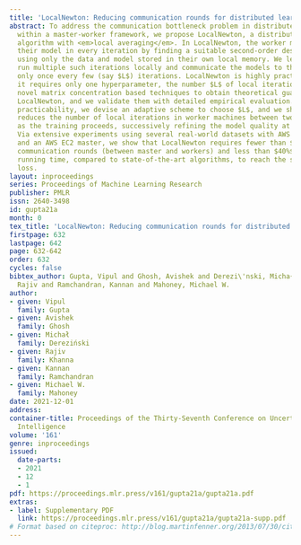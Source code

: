 ```yaml
---
title: 'LocalNewton: Reducing communication rounds for distributed learning'
abstract: To address the communication bottleneck problem in distributed optimization
  within a master-worker framework, we propose LocalNewton, a distributed second-order
  algorithm with <em>local averaging</em>. In LocalNewton, the worker machines update
  their model in every iteration by finding a suitable second-order descent direction
  using only the data and model stored in their own local memory. We let the workers
  run multiple such iterations locally and communicate the models to the master node
  only once every few (say $L$) iterations. LocalNewton is highly practical since
  it requires only one hyperparameter, the number $L$ of local iterations. We use
  novel matrix concentration based techniques to obtain theoretical guarantees for
  LocalNewton, and we validate them with detailed empirical evaluation. To enhance
  practicability, we devise an adaptive scheme to choose $L$, and we show that this
  reduces the number of local iterations in worker machines between two model synchronizations
  as the training proceeds, successively refining the model quality at the master.
  Via extensive experiments using several real-world datasets with AWS Lambda workers
  and an AWS EC2 master, we show that LocalNewton requires fewer than $60%$ of the
  communication rounds (between master and workers) and less than $40%$ of the end-to-end
  running time, compared to state-of-the-art algorithms, to reach the same training
  loss.
layout: inproceedings
series: Proceedings of Machine Learning Research
publisher: PMLR
issn: 2640-3498
id: gupta21a
month: 0
tex_title: 'LocalNewton: Reducing communication rounds for distributed learning'
firstpage: 632
lastpage: 642
page: 632-642
order: 632
cycles: false
bibtex_author: Gupta, Vipul and Ghosh, Avishek and Derezi\'nski, Micha{\l} and Khanna,
  Rajiv and Ramchandran, Kannan and Mahoney, Michael W.
author:
- given: Vipul
  family: Gupta
- given: Avishek
  family: Ghosh
- given: Michał
  family: Dereziński
- given: Rajiv
  family: Khanna
- given: Kannan
  family: Ramchandran
- given: Michael W.
  family: Mahoney
date: 2021-12-01
address:
container-title: Proceedings of the Thirty-Seventh Conference on Uncertainty in Artificial
  Intelligence
volume: '161'
genre: inproceedings
issued:
  date-parts:
  - 2021
  - 12
  - 1
pdf: https://proceedings.mlr.press/v161/gupta21a/gupta21a.pdf
extras:
- label: Supplementary PDF
  link: https://proceedings.mlr.press/v161/gupta21a/gupta21a-supp.pdf
# Format based on citeproc: http://blog.martinfenner.org/2013/07/30/citeproc-yaml-for-bibliographies/
---
```

